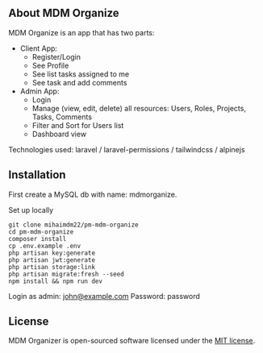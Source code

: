 ## About MDM Organize

MDM Organize is an app that has two parts:

- Client App:
  + Register/Login
  + See Profile
  + See list tasks assigned to me
  + See task and add comments
- Admin App:
  + Login
  + Manage (view, edit, delete) all resources: Users, Roles, Projects, Tasks, Comments
  + Filter and Sort for Users list
  + Dashboard view
  
Technologies used: laravel / laravel-permissions / tailwindcss / alpinejs

## Installation

First create a MySQL db with name: mdmorganize.

Set up locally

    git clone mihaimdm22/pm-mdm-organize
    cd pm-mdm-organize
    composer install
    cp .env.example .env
    php artisan key:generate
    php artisan jwt:generate 
    php artisan storage:link
    php artisan migrate:fresh --seed
    npm install && npm run dev
    
Login as admin: john@example.com
Password: password

## License

MDM Organizer is open-sourced software licensed under the [MIT license](https://opensource.org/licenses/MIT).
